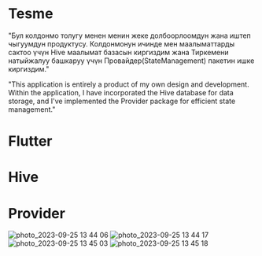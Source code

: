 # Tesme
"Бул колдонмо толугу менен менин жеке долбоорлоомдун жана иштеп чыгуумдун продуктусу. Колдонмонун ичинде мен маалыматтарды сактоо үчүн Hive маалымат базасын киргиздим жана Тиркемени натыйжалуу башкаруу үчүн Провайдер(StateManagement) пакетин ишке киргиздим."

"This application is entirely a product of my own design and development. 
Within the application, I have incorporated the Hive database for data storage,
and I've implemented the Provider package for efficient state management."
# Flutter
# Hive
# Provider
![photo_2023-09-25 13 44 06](https://github.com/zhakypovmaksatbek/Tesme/assets/106157055/7c91e02f-717c-4ce7-8cf6-d854252f0372)
![photo_2023-09-25 13 44 17](https://github.com/zhakypovmaksatbek/Tesme/assets/106157055/1f2033ae-d857-45f4-9630-951f946ee961)
![photo_2023-09-25 13 45 03](https://github.com/zhakypovmaksatbek/Tesme/assets/106157055/6cbb72df-0e89-4ac6-a918-8ca4d900a287)
![photo_2023-09-25 13 45 18](https://github.com/zhakypovmaksatbek/Tesme/assets/106157055/22d78ffc-a824-4cbf-8d6b-c9d558979a4b)
